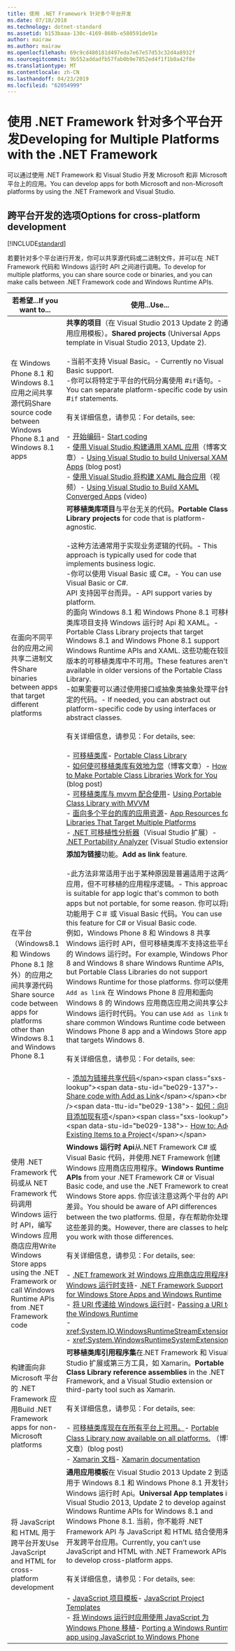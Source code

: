 ```yaml
---
title: 使用 .NET Framework 针对多个平台开发
ms.date: 07/18/2018
ms.technology: dotnet-standard
ms.assetid: b153baaa-130c-4169-860b-e580591de91e
author: mairaw
ms.author: mairaw
ms.openlocfilehash: 69c9cd480181d497eda7e67e57d53c32d4a8932f
ms.sourcegitcommit: 9b552addadfb57fab0b9e7852ed4f1f1b8a42f8e
ms.translationtype: MT
ms.contentlocale: zh-CN
ms.lasthandoff: 04/23/2019
ms.locfileid: "62054999"
---
```

# <a name="developing-for-multiple-platforms-with-the-net-framework"></a><span data-ttu-id="be029-102">使用 .NET Framework 针对多个平台开发</span><span class="sxs-lookup"><span data-stu-id="be029-102">Developing for Multiple Platforms with the .NET Framework</span></span>

<span data-ttu-id="be029-103">可以通过使用 .NET Framework 和 Visual Studio 开发 Microsoft 和非 Microsoft 平台上的应用。</span><span class="sxs-lookup"><span data-stu-id="be029-103">You can develop apps for both Microsoft and non-Microsoft platforms by using the .NET Framework and Visual Studio.</span></span>
  
## <a name="options-for-cross-platform-development"></a><span data-ttu-id="be029-104">跨平台开发的选项</span><span class="sxs-lookup"><span data-stu-id="be029-104">Options for cross-platform development</span></span>

[!INCLUDE[standard](../../../includes/pcl-to-standard.md)]
  
 <span data-ttu-id="be029-105">若要针对多个平台进行开发，你可以共享源代码或二进制文件，并可以在 .NET Framework 代码和 Windows 运行时 API 之间进行调用。</span><span class="sxs-lookup"><span data-stu-id="be029-105">To develop for multiple platforms, you can share source code or binaries, and you can make calls between .NET Framework code and Windows Runtime APIs.</span></span>  
  
|<span data-ttu-id="be029-106">若希望...</span><span class="sxs-lookup"><span data-stu-id="be029-106">If you want to...</span></span>|<span data-ttu-id="be029-107">使用...</span><span class="sxs-lookup"><span data-stu-id="be029-107">Use...</span></span>|  
|-----------------------|------------|  
|<span data-ttu-id="be029-108">在 Windows Phone 8.1 和 Windows 8.1 应用之间共享源代码</span><span class="sxs-lookup"><span data-stu-id="be029-108">Share source code between Windows Phone 8.1 and Windows 8.1 apps</span></span>|<span data-ttu-id="be029-109">**共享的项目**（在 Visual Studio 2013 Update 2 的通用应用模板）。</span><span class="sxs-lookup"><span data-stu-id="be029-109">**Shared projects** (Universal Apps template in Visual Studio 2013, Update 2).</span></span><br /><br /> <span data-ttu-id="be029-110">-当前不支持 Visual Basic。</span><span class="sxs-lookup"><span data-stu-id="be029-110">-   Currently no Visual Basic support.</span></span><br /><span data-ttu-id="be029-111">-你可以将特定于平台的代码分离使用 #`if`语句。</span><span class="sxs-lookup"><span data-stu-id="be029-111">-   You can separate platform-specific code by using #`if` statements.</span></span><br /><br /> <span data-ttu-id="be029-112">有关详细信息，请参见：</span><span class="sxs-lookup"><span data-stu-id="be029-112">For details, see:</span></span><br /><br /> <span data-ttu-id="be029-113">-   [开始编码](/windows/uwp/get-started/create-uwp-apps)</span><span class="sxs-lookup"><span data-stu-id="be029-113">-   [Start coding](/windows/uwp/get-started/create-uwp-apps)</span></span><br /><span data-ttu-id="be029-114">-   [使用 Visual Studio 构建通用 XAML 应用](https://devblogs.microsoft.com/visualstudio/using-visual-studio-to-build-universal-xaml-apps/)（博客文章）</span><span class="sxs-lookup"><span data-stu-id="be029-114">-   [Using Visual Studio to build Universal XAML Apps](https://devblogs.microsoft.com/visualstudio/using-visual-studio-to-build-universal-xaml-apps/) (blog post)</span></span><br /><span data-ttu-id="be029-115">-   [使用 Visual Studio 将构建 XAML 融合应用](https://channel9.msdn.com/Events/Build/2014/3-591)（视频）</span><span class="sxs-lookup"><span data-stu-id="be029-115">-   [Using Visual Studio to Build XAML Converged Apps](https://channel9.msdn.com/Events/Build/2014/3-591) (video)</span></span>|  
|<span data-ttu-id="be029-116">在面向不同平台的应用之间共享二进制文件</span><span class="sxs-lookup"><span data-stu-id="be029-116">Share binaries between apps that target different platforms</span></span>|<span data-ttu-id="be029-117">**可移植类库项目**与平台无关的代码。</span><span class="sxs-lookup"><span data-stu-id="be029-117">**Portable Class Library projects** for code that is platform-agnostic.</span></span><br /><br /> <span data-ttu-id="be029-118">-这种方法通常用于实现业务逻辑的代码。</span><span class="sxs-lookup"><span data-stu-id="be029-118">-   This approach is typically used for code that implements business logic.</span></span><br /><span data-ttu-id="be029-119">-你可以使用 Visual Basic 或 C#。</span><span class="sxs-lookup"><span data-stu-id="be029-119">-   You can use Visual Basic or C#.</span></span><br /><span data-ttu-id="be029-120">API 支持因平台而异。</span><span class="sxs-lookup"><span data-stu-id="be029-120">-   API support varies by platform.</span></span><br /><span data-ttu-id="be029-121">的面向 Windows 8.1 和 Windows Phone 8.1 可移植类库项目支持 Windows 运行时 Api 和 XAML。</span><span class="sxs-lookup"><span data-stu-id="be029-121">-   Portable Class Library projects that target Windows 8.1 and Windows Phone 8.1 support Windows Runtime APIs and XAML.</span></span> <span data-ttu-id="be029-122">这些功能在较旧版本的可移植类库中不可用。</span><span class="sxs-lookup"><span data-stu-id="be029-122">These features aren't available in older versions of the Portable Class Library.</span></span><br /><span data-ttu-id="be029-123">-如果需要可以通过使用接口或抽象类抽象处理平台特定的代码。</span><span class="sxs-lookup"><span data-stu-id="be029-123">-   If needed, you can abstract out platform-specific code by using interfaces or abstract classes.</span></span><br /><br /> <span data-ttu-id="be029-124">有关详细信息，请参见：</span><span class="sxs-lookup"><span data-stu-id="be029-124">For details, see:</span></span><br /><br /> <span data-ttu-id="be029-125">-   [可移植类库](cross-platform-development-with-the-portable-class-library.md)</span><span class="sxs-lookup"><span data-stu-id="be029-125">-   [Portable Class Library](cross-platform-development-with-the-portable-class-library.md)</span></span><br /><span data-ttu-id="be029-126">-   [如何使可移植类库有效地为您](https://blogs.msdn.microsoft.com/dsplaisted/2012/08/27/how-to-make-portable-class-libraries-work-for-you/)（博客文章）</span><span class="sxs-lookup"><span data-stu-id="be029-126">-   [How to Make Portable Class Libraries Work for You](https://blogs.msdn.microsoft.com/dsplaisted/2012/08/27/how-to-make-portable-class-libraries-work-for-you/) (blog post)</span></span><br /><span data-ttu-id="be029-127">-   [可移植类库与 mvvm 配合使用](using-portable-class-library-with-model-view-view-model.md)</span><span class="sxs-lookup"><span data-stu-id="be029-127">-   [Using Portable Class Library with MVVM](using-portable-class-library-with-model-view-view-model.md)</span></span> <br /><span data-ttu-id="be029-128">-   [面向多个平台的库的应用资源](app-resources-for-libraries-that-target-multiple-platforms.md)</span><span class="sxs-lookup"><span data-stu-id="be029-128">-   [App Resources for Libraries That Target Multiple Platforms](app-resources-for-libraries-that-target-multiple-platforms.md)</span></span> <br /><span data-ttu-id="be029-129">-   [.NET 可移植性分析器](https://marketplace.visualstudio.com/items?itemName=ConnieYau.NETPortabilityAnalyzer)（Visual Studio 扩展）</span><span class="sxs-lookup"><span data-stu-id="be029-129">-   [.NET Portability Analyzer](https://marketplace.visualstudio.com/items?itemName=ConnieYau.NETPortabilityAnalyzer) (Visual Studio extension)</span></span>|  
|<span data-ttu-id="be029-130">在平台（Windows8.1 和 Windows Phone 8.1 除外）的应用之间共享源代码</span><span class="sxs-lookup"><span data-stu-id="be029-130">Share source code between apps for platforms other than Windows 8.1 and Windows Phone 8.1</span></span>|<span data-ttu-id="be029-131">**添加为链接**功能。</span><span class="sxs-lookup"><span data-stu-id="be029-131">**Add as link** feature.</span></span><br /><br /> <span data-ttu-id="be029-132">-此方法非常适用于出于某种原因是普遍适用于这两个应用，但不可移植的应用程序逻辑。</span><span class="sxs-lookup"><span data-stu-id="be029-132">-   This approach is suitable for app logic that's common to both apps but not portable, for some reason.</span></span> <span data-ttu-id="be029-133">你可以将此功能用于 C＃ 或 Visual Basic 代码。</span><span class="sxs-lookup"><span data-stu-id="be029-133">You can use this feature for C# or Visual Basic code.</span></span><br />     <span data-ttu-id="be029-134">例如，Windows Phone 8 和 Windows 8 共享 Windows 运行时 API，但可移植类库不支持这些平台的 Windows 运行时。</span><span class="sxs-lookup"><span data-stu-id="be029-134">For example, Windows Phone 8 and Windows 8 share Windows Runtime APIs, but Portable Class Libraries do not support Windows Runtime for those platforms.</span></span> <span data-ttu-id="be029-135">你可以使用 `Add as link` 在 Windows Phone 8 应用和面向 Windows 8 的 Windows 应用商店应用之间共享公共 Windows 运行时代码。</span><span class="sxs-lookup"><span data-stu-id="be029-135">You can use `Add as link` to share common Windows Runtime code between a Windows Phone 8 app and a Windows Store app that targets Windows 8.</span></span><br /><br /> <span data-ttu-id="be029-136">有关详细信息，请参见：</span><span class="sxs-lookup"><span data-stu-id="be029-136">For details, see:</span></span><br /><br /> <span data-ttu-id="be029-137">-   [添加为链接共享代码](https://docs.microsoft.com/previous-versions/windows/apps/jj714082(v=vs.105))</span><span class="sxs-lookup"><span data-stu-id="be029-137">-   [Share code with Add as Link](https://docs.microsoft.com/previous-versions/windows/apps/jj714082(v=vs.105))</span></span><br /><span data-ttu-id="be029-138">-   [如何：向项目添加现有项](https://docs.microsoft.com/previous-versions/visualstudio/visual-studio-2010/9f4t9t92(v=vs.100))</span><span class="sxs-lookup"><span data-stu-id="be029-138">-   [How to: Add Existing Items to a Project](https://docs.microsoft.com/previous-versions/visualstudio/visual-studio-2010/9f4t9t92(v=vs.100))</span></span>|  
|<span data-ttu-id="be029-139">使用 .NET Framework 代码或从 NET Framework 代码调用 Windows 运行时 API，编写 Windows 应用商店应用</span><span class="sxs-lookup"><span data-stu-id="be029-139">Write Windows Store apps using the .NET Framework or call Windows Runtime APIs from .NET Framework code</span></span>|<span data-ttu-id="be029-140">**Windows 运行时 Api**从.NET Framework C# 或 Visual Basic 代码，并使用.NET Framework 创建 Windows 应用商店应用程序。</span><span class="sxs-lookup"><span data-stu-id="be029-140">**Windows Runtime APIs** from your .NET Framework C# or Visual Basic code, and use the .NET Framework to create Windows Store apps.</span></span> <span data-ttu-id="be029-141">你应该注意这两个平台的 API 差异。</span><span class="sxs-lookup"><span data-stu-id="be029-141">You should be aware of API differences between the two platforms.</span></span> <span data-ttu-id="be029-142">但是，存在帮助你处理这些差异的类。</span><span class="sxs-lookup"><span data-stu-id="be029-142">However, there are classes to help you work with those differences.</span></span><br /><br /> <span data-ttu-id="be029-143">有关详细信息，请参见：</span><span class="sxs-lookup"><span data-stu-id="be029-143">For details, see:</span></span><br /><br /> <span data-ttu-id="be029-144">-   [.NET framework 对 Windows 应用商店应用程序和 Windows 运行时支持](support-for-windows-store-apps-and-windows-runtime.md)</span><span class="sxs-lookup"><span data-stu-id="be029-144">-   [.NET Framework Support for Windows Store Apps and Windows Runtime](support-for-windows-store-apps-and-windows-runtime.md)</span></span> <br /><span data-ttu-id="be029-145">-   [将 URI 传递给 Windows 运行时](passing-a-uri-to-the-windows-runtime.md)</span><span class="sxs-lookup"><span data-stu-id="be029-145">-   [Passing a URI to the Windows Runtime](passing-a-uri-to-the-windows-runtime.md)</span></span> <br />-   <xref:System.IO.WindowsRuntimeStreamExtensions><br />-    <xref:System.WindowsRuntimeSystemExtensions>|  
|<span data-ttu-id="be029-146">构建面向非 Microsoft 平台的 .NET Framework 应用</span><span class="sxs-lookup"><span data-stu-id="be029-146">Build .NET Framework apps for non-Microsoft platforms</span></span>|<span data-ttu-id="be029-147">**可移植类库引用程序集**在.NET Framework 和 Visual Studio 扩展或第三方工具，如 Xamarin。</span><span class="sxs-lookup"><span data-stu-id="be029-147">**Portable Class Library reference assemblies** in the .NET Framework, and a Visual Studio extension or third-party tool such as Xamarin.</span></span><br /><br /> <span data-ttu-id="be029-148">有关详细信息，请参见：</span><span class="sxs-lookup"><span data-stu-id="be029-148">For details, see:</span></span><br /><br /> <span data-ttu-id="be029-149">-   [可移植类库现在在所有平台上可用。](https://devblogs.microsoft.com/dotnet/portable-class-library-pcl-now-available-on-all-platforms/)</span><span class="sxs-lookup"><span data-stu-id="be029-149">-   [Portable Class Library now available on all platforms.](https://devblogs.microsoft.com/dotnet/portable-class-library-pcl-now-available-on-all-platforms/)</span></span> <span data-ttu-id="be029-150">（博客文章）</span><span class="sxs-lookup"><span data-stu-id="be029-150">(blog post)</span></span><br /><span data-ttu-id="be029-151">-   [Xamarin 文档](/xamarin)</span><span class="sxs-lookup"><span data-stu-id="be029-151">-   [Xamarin documentation](/xamarin)</span></span>|  
|<span data-ttu-id="be029-152">将 JavaScript 和 HTML 用于跨平台开发</span><span class="sxs-lookup"><span data-stu-id="be029-152">Use JavaScript and HTML for cross-platform development</span></span>|<span data-ttu-id="be029-153">**通用应用模板**在 Visual Studio 2013 Update 2 到适用于 Windows 8.1 和 Windows Phone 8.1 开发针对 Windows 运行时 Api。</span><span class="sxs-lookup"><span data-stu-id="be029-153">**Universal App templates** in Visual Studio 2013, Update 2 to develop against Windows Runtime APIs for Windows 8.1 and Windows Phone 8.1.</span></span> <span data-ttu-id="be029-154">当前，你不能将 .NET Framework API 与 JavaScript 和 HTML 结合使用来开发跨平台应用。</span><span class="sxs-lookup"><span data-stu-id="be029-154">Currently, you can’t use JavaScript and HTML with .NET Framework APIs to develop cross-platform apps.</span></span><br /><br /> <span data-ttu-id="be029-155">有关详细信息，请参见：</span><span class="sxs-lookup"><span data-stu-id="be029-155">For details, see:</span></span><br /><br /> <span data-ttu-id="be029-156">-   [JavaScript 项目模板](https://docs.microsoft.com/previous-versions/windows/apps/hh758331%28v=win.10%29)</span><span class="sxs-lookup"><span data-stu-id="be029-156">-   [JavaScript Project Templates](https://docs.microsoft.com/previous-versions/windows/apps/hh758331%28v=win.10%29)</span></span><br /><span data-ttu-id="be029-157">-   [将 Windows 运行时应用使用 JavaScript 为 Windows Phone 移植](https://docs.microsoft.com/previous-versions/windows/apps/dn636144%28v=win.10%29)</span><span class="sxs-lookup"><span data-stu-id="be029-157">-   [Porting a Windows Runtime app using JavaScript to Windows Phone](https://docs.microsoft.com/previous-versions/windows/apps/dn636144%28v=win.10%29)</span></span>|